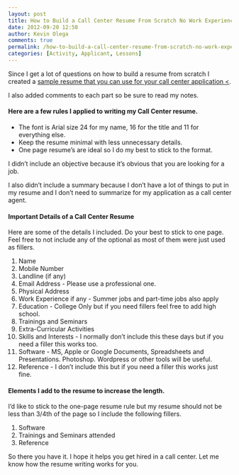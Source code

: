 ```yaml
---
layout: post
title: How to Build a Call Center Resume From Scratch No Work Experience
date: 2012-09-20 12:50
author: Kevin Olega
comments: true
permalink: /how-to-build-a-call-center-resume-from-scratch-no-work-experience/
categories: [Activity, Applicant, Lessons]
---
```

Since I get a lot of questions on how to build a resume from scratch I created a [sample resume that you can use for your call center application <](https://www.evernote.com/l/AI5b2_jFRg5BYbHXWJkLvs5STS9EjsNbh2o).

I also added comments to each part so be sure to read my notes.

#### Here are a few rules I applied to writing my Call Center resume.

- The font is Arial size 24 for my name, 16 for the title and 11 for everything else.
- Keep the resume minimal with less unnecessary details.
- One page resume’s are ideal so I do my best to stick to the format.

I didn’t include an objective because it’s obvious that you are looking for a job.

I also didn’t include a summary because I don’t have a lot of things to put in my resume and I don’t need to summarize for my application as a call center agent.

#### Important Details of a Call Center Resume

Here are some of the details I included. Do your best to stick to one page. Feel free to not include any of the optional as most of them were just used as fillers.

1.  Name
2.  Mobile Number
3.  Landline (if any)
4.  Email Address - Please use a professional one.
5.  Physical Address
6.  Work Experience if any - Summer jobs and part-time jobs also apply
7.  Education - College Only but if you need fillers feel free to add high school.
8.  Trainings and Seminars
9.  Extra-Curricular Activities
10.  Skills and Interests - I normally don’t include this these days but if you need a filler this works too.
11.  Software - MS, Apple or Google Documents, Spreadsheets and Presentations. Photoshop. Wordpress or other tools will be useful.
12.  Reference - I don’t include this but if you need a filler this works just fine.

#### Elements I add to the resume to increase the length.

I’d like to stick to the one-page resume rule but my resume should not be less than 3/4th of the page so I include the following fillers.

1.  Software
2.  Trainings and Seminars attended
3.  Reference

So there you have it. I hope it helps you get hired in a call center. Let me know how the resume writing works for you.
